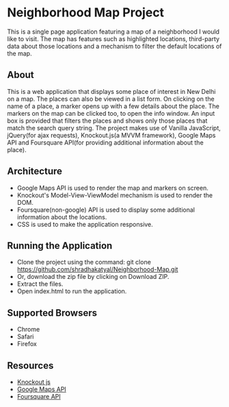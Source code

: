 # Neighborhood Map Project
This is a single page application featuring a map of a neighborhood I would like to visit. The map has features such as highlighted locations, third-party data about those locations and a mechanism to filter the default locations of the map.

## About
This is a web application that displays some place of interest in New Delhi on a map. The places can also be viewed in a list form. On clicking on the name of a place, a marker opens up with a few details about the place. The markers on the map can be clicked too, to open the info window. An input box is provided that filters the places and shows only those places that match the search query string. The project makes use of Vanilla JavaScript, jQuery(for ajax requests), Knockout.js(a MVVM framework), Google Maps API and Foursquare API(for providing additional information about the place).

## Architecture
- Google Maps API is used to render the map and markers on screen.
- Knockout's Model-View-ViewModel mechanism is used to render the DOM.
- Foursquare(non-google) API is used to display some additional information about the locations.
- CSS is used to make the application responsive.

## Running the Application
- Clone the project using the command: git clone https://github.com/shradhakatyal/Neighborhood-Map.git
- Or, download the zip file by clicking on Download ZIP.
- Extract the files.
- Open index.html to run the application.

## Supported Browsers
- Chrome
- Safari
- Firefox

## Resources
- [Knockout js](https://knockoutjs.com/documentation/observables.html)
- [Google Maps API](https://developers.google.com/maps/documentation/javascript/tutorial)
- [Foursquare API](https://developer.foursquare.com/docs)